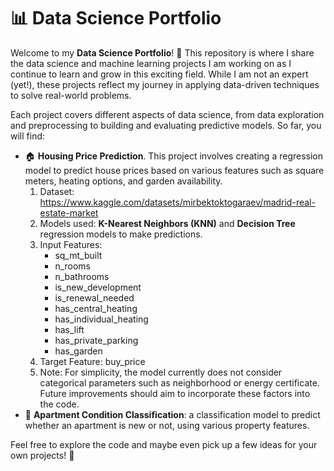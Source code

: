 # 📊 Data Science Portfolio

Welcome to my **Data Science Portfolio**! 🌟 This repository is where I share the data science and machine learning projects I am working on as I continue to learn and grow in this exciting field. While I am not an expert (yet!), these projects reflect my journey in applying data-driven techniques to solve real-world problems.

Each project covers different aspects of data science, from data exploration and preprocessing to building and evaluating predictive models. So far, you will find:

- 🏠 **Housing Price Prediction**. This project involves creating a regression model to predict house prices based on various features such as square meters, heating options, and garden availability.
  1. Dataset: https://www.kaggle.com/datasets/mirbektoktogaraev/madrid-real-estate-market
  2. Models used: **K-Nearest Neighbors (KNN)** and **Decision Tree** regression models to make predictions.
  3. Input Features:
     * sq_mt_built
     * n_rooms
     * n_bathrooms
     * is_new_development
     * is_renewal_needed
     * has_central_heating
     * has_individual_heating
     * has_lift
     * has_private_parking
     * has_garden
  5. Target Feature: buy_price 
  6. Note: For simplicity, the model currently does not consider categorical parameters such as neighborhood or energy certificate. Future improvements should aim to incorporate these factors into the code.
- 🏢 **Apartment Condition Classification**: a classification model to predict whether an apartment is new or not, using various property features.

Feel free to explore the code and maybe even pick up a few ideas for your own projects! 🚀
